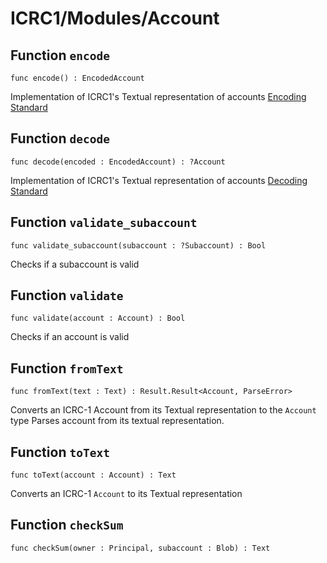 # ICRC1/Modules/Account

## Function `encode`
``` motoko no-repl
func encode() : EncodedAccount
```

Implementation of ICRC1's Textual representation of accounts [Encoding Standard](https://github.com/dfinity/ICRC-1/tree/main/standards/ICRC-1#encoding)

## Function `decode`
``` motoko no-repl
func decode(encoded : EncodedAccount) : ?Account
```

Implementation of ICRC1's Textual representation of accounts [Decoding Standard](https://github.com/dfinity/ICRC-1/tree/main/standards/ICRC-1#decoding)

## Function `validate_subaccount`
``` motoko no-repl
func validate_subaccount(subaccount : ?Subaccount) : Bool
```

Checks if a subaccount is valid

## Function `validate`
``` motoko no-repl
func validate(account : Account) : Bool
```

Checks if an account is valid

## Function `fromText`
``` motoko no-repl
func fromText(text : Text) : Result.Result<Account, ParseError>
```

Converts an ICRC-1 Account from its Textual representation to the `Account` type
Parses account from its textual representation.

## Function `toText`
``` motoko no-repl
func toText(account : Account) : Text
```

Converts an ICRC-1 `Account` to its Textual representation

## Function `checkSum`
``` motoko no-repl
func checkSum(owner : Principal, subaccount : Blob) : Text
```

